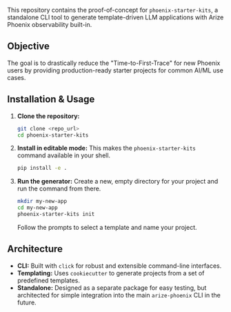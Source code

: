 This repository contains the proof-of-concept for `phoenix-starter-kits`, a standalone CLI tool to generate template-driven LLM applications with Arize Phoenix observability built-in.

## Objective

The goal is to drastically reduce the "Time-to-First-Trace" for new Phoenix users by providing production-ready starter projects for common AI/ML use cases.

## Installation & Usage

1.  **Clone the repository:**
    ```bash
    git clone <repo_url>
    cd phoenix-starter-kits
    ```

2.  **Install in editable mode:**
    This makes the `phoenix-starter-kits` command available in your shell.
    ```bash
    pip install -e .
    ```

3.  **Run the generator:**
    Create a new, empty directory for your project and run the command from there.
    ```bash
    mkdir my-new-app
    cd my-new-app
    phoenix-starter-kits init
    ```

    Follow the prompts to select a template and name your project.

## Architecture

-   **CLI:** Built with `click` for robust and extensible command-line interfaces.
-   **Templating:** Uses `cookiecutter` to generate projects from a set of predefined templates.
-   **Standalone:** Designed as a separate package for easy testing, but architected for simple integration into the main `arize-phoenix` CLI in the future.

